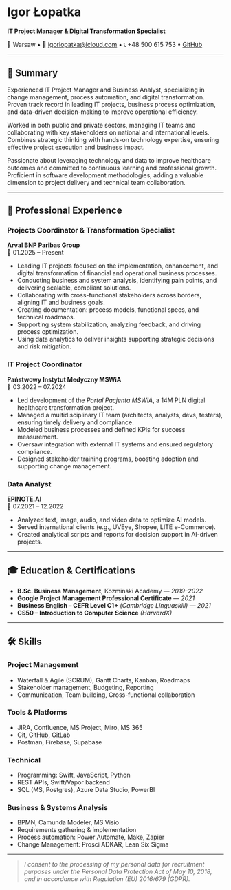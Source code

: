 # Igor Łopatka  
**IT Project Manager & Digital Transformation Specialist**

📍 Warsaw • 📧 igorlopatka@icloud.com • 📞 +48 500 615 753 • [GitHub](https://github.com/igorlopatka)

---

## 🧠 Summary

Experienced IT Project Manager and Business Analyst, specializing in change management, process automation, and digital transformation. Proven track record in leading IT projects, business process optimization, and data-driven decision-making to improve operational efficiency.

Worked in both public and private sectors, managing IT teams and collaborating with key stakeholders on national and international levels. Combines strategic thinking with hands-on technology expertise, ensuring effective project execution and business impact.

Passionate about leveraging technology and data to improve healthcare outcomes and committed to continuous learning and professional growth. Proficient in software development methodologies, adding a valuable dimension to project delivery and technical team collaboration.

---

## 💼 Professional Experience

### **Projects Coordinator & Transformation Specialist**  
**Arval BNP Paribas Group**  
📅 01.2025 – Present  
- Leading IT projects focused on the implementation, enhancement, and digital transformation of financial and operational business processes.  
- Conducting business and system analysis, identifying pain points, and delivering scalable, compliant solutions.  
- Collaborating with cross-functional stakeholders across borders, aligning IT and business goals.  
- Creating documentation: process models, functional specs, and technical roadmaps.  
- Supporting system stabilization, analyzing feedback, and driving process optimization.  
- Using data analytics to deliver insights supporting strategic decisions and risk mitigation.

### **IT Project Coordinator**  
**Państwowy Instytut Medyczny MSWiA**  
📅 03.2022 – 07.2024  
- Led development of the *Portal Pacjenta MSWiA*, a 14M PLN digital healthcare transformation project.  
- Managed a multidisciplinary IT team (architects, analysts, devs, testers), ensuring timely delivery and compliance.  
- Modeled business processes and defined KPIs for success measurement.  
- Oversaw integration with external IT systems and ensured regulatory compliance.  
- Designed stakeholder training programs, boosting adoption and supporting change management.

### **Data Analyst**  
**EPINOTE.AI**  
📅 07.2021 – 12.2022  
- Analyzed text, image, audio, and video data to optimize AI models.  
- Served international clients (e.g., UVEye, Shopee, LITE e-Commerce).  
- Created analytical scripts and reports for decision support in AI-driven projects.

---

## 🎓 Education & Certifications

- **B.Sc. Business Management**, Kozminski Academy — *2019–2022*  
- **Google Project Management Professional Certificate** — *2021*  
- **Business English – CEFR Level C1+** *(Cambridge Linguaskill)* — *2021*  
- **CS50 – Introduction to Computer Science** *(HarvardX)*

---

## 🛠️ Skills

### **Project Management**
- Waterfall & Agile (SCRUM), Gantt Charts, Kanban, Roadmaps  
- Stakeholder management, Budgeting, Reporting  
- Communication, Team building, Cross-functional collaboration

### **Tools & Platforms**
- JIRA, Confluence, MS Project, Miro, MS 365  
- Git, GitHub, GitLab  
- Postman, Firebase, Supabase  

### **Technical**
- Programming: Swift, JavaScript, Python  
- REST APIs, Swift/Vapor backend  
- SQL (MS, Postgres), Azure Data Studio, PowerBI  

### **Business & Systems Analysis**
- BPMN, Camunda Modeler, MS Visio  
- Requirements gathering & implementation  
- Process automation: Power Automate, Make, Zapier  
- Change Management: Prosci ADKAR, Lean Six Sigma

---

> *I consent to the processing of my personal data for recruitment purposes under the Personal Data Protection Act of May 10, 2018, and in accordance with Regulation (EU) 2016/679 (GDPR).*
